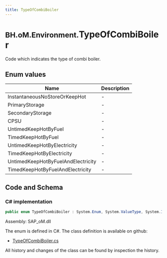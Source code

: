 ```yaml
---
title: TypeOfCombiBoiler
---
```


# <small>BH.oM.Environment.</small>**TypeOfCombiBoiler**

Code which indicates the type of combi boiler.

## Enum values

| Name            | Description                                                    |
|-----------------|----------------------------------------------------------------|
| InstantaneousNoStoreOrKeepHot |  -  |
| PrimaryStorage |  -  |
| SecondaryStorage |  -  |
| CPSU |  -  |
| UntimedKeepHotByFuel |  -  |
| TimedKeepHotByFuel |  -  |
| UntimedKeepHotByElectricity |  -  |
| TimedKeepHotByElectricity |  -  |
| UntimedKeepHotByFuelAndElectricity |  -  |
| TimedKeepHotByFuelAndElectricity |  -  |


## Code and Schema

### C# implementation

``` C# title="C#"
public enum TypeOfCombiBoiler : System.Enum, System.ValueType, System.IComparable, System.ISpanFormattable, System.IFormattable, System.IConvertible
```

Assembly: SAP_oM.dll

The enum is defined in C#. The class definition is available on github:

- [TypeOfCombiBoiler.cs](https://github.com/BHoM/SAP_Toolkit/blob/develop/SAP_oM/Enums\TypeOfCombiBoiler.cs)

All history and changes of the class can be found by inspection the history.
